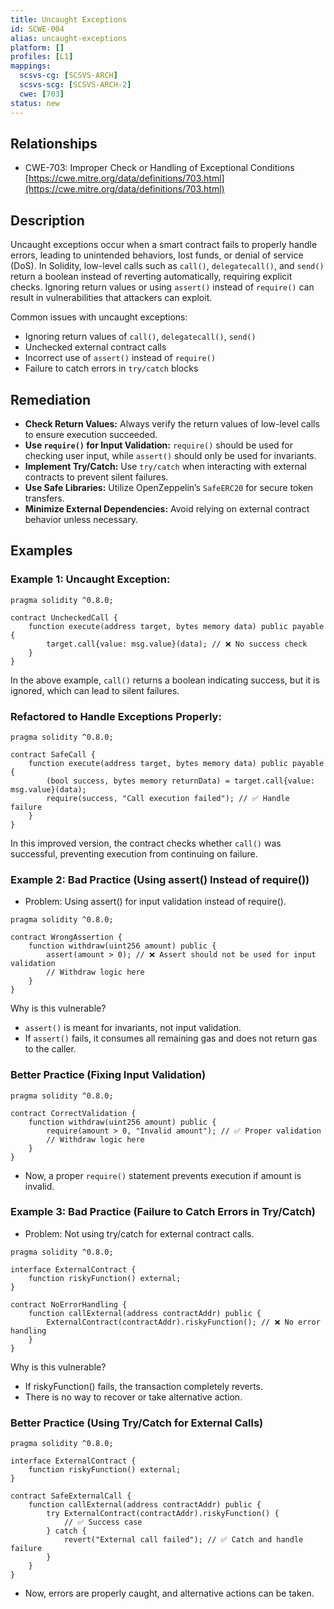 ```yaml
---
title: Uncaught Exceptions
id: SCWE-004
alias: uncaught-exceptions
platform: []
profiles: [L1]
mappings:
  scsvs-cg: [SCSVS-ARCH]
  scsvs-scg: [SCSVS-ARCH-2]
  cwe: [703]
status: new
---
```


## Relationships
- CWE-703: Improper Check or Handling of Exceptional Conditions  
  [https://cwe.mitre.org/data/definitions/703.html](https://cwe.mitre.org/data/definitions/703.html)

## Description
Uncaught exceptions occur when a smart contract fails to properly handle errors, leading to unintended behaviors, lost funds, or denial of service (DoS). In Solidity, low-level calls such as `call()`, `delegatecall()`, and `send()` return a boolean instead of reverting automatically, requiring explicit checks. Ignoring return values or using `assert()` instead of `require()` can result in vulnerabilities that attackers can exploit.

Common issues with uncaught exceptions:
- Ignoring return values of `call()`, `delegatecall()`, `send()`
- Unchecked external contract calls
- Incorrect use of `assert()` instead of `require()`
- Failure to catch errors in `try/catch` blocks

## Remediation
- **Check Return Values:** Always verify the return values of low-level calls to ensure execution succeeded.
- **Use `require()` for Input Validation:** `require()` should be used for checking user input, while `assert()` should only be used for invariants.
- **Implement Try/Catch:** Use `try/catch` when interacting with external contracts to prevent silent failures.
- **Use Safe Libraries:** Utilize OpenZeppelin’s `SafeERC20` for secure token transfers.
- **Minimize External Dependencies:** Avoid relying on external contract behavior unless necessary.

## Examples

### Example 1: Uncaught Exception:

```solidity
pragma solidity ^0.8.0;

contract UncheckedCall {
    function execute(address target, bytes memory data) public payable {
        target.call{value: msg.value}(data); // ❌ No success check
    }
}
```

In the above example, `call()` returns a boolean indicating success, but it is ignored, which can lead to silent failures.

### Refactored to Handle Exceptions Properly:

```solidity
pragma solidity ^0.8.0;

contract SafeCall {
    function execute(address target, bytes memory data) public payable {
        (bool success, bytes memory returnData) = target.call{value: msg.value}(data);
        require(success, "Call execution failed"); // ✅ Handle failure
    }
}
```

In this improved version, the contract checks whether `call()` was successful, preventing execution from continuing on failure.


### Example 2: Bad Practice (Using assert() Instead of require())

- Problem: Using assert() for input validation instead of require().

```solidity
pragma solidity ^0.8.0;

contract WrongAssertion {
    function withdraw(uint256 amount) public {
        assert(amount > 0); // ❌ Assert should not be used for input validation
        // Withdraw logic here
    }
}
```

Why is this vulnerable?
- `assert()` is meant for invariants, not input validation.
- If `assert()` fails, it consumes all remaining gas and does not return gas to the caller.

### Better Practice (Fixing Input Validation)

```solidity
pragma solidity ^0.8.0;

contract CorrectValidation {
    function withdraw(uint256 amount) public {
        require(amount > 0, "Invalid amount"); // ✅ Proper validation
        // Withdraw logic here
    }
}
```
- Now, a proper `require()` statement prevents execution if amount is invalid.

### Example 3: Bad Practice (Failure to Catch Errors in Try/Catch)

- Problem: Not using try/catch for external contract calls.

```solidity
pragma solidity ^0.8.0;

interface ExternalContract {
    function riskyFunction() external;
}

contract NoErrorHandling {
    function callExternal(address contractAddr) public {
        ExternalContract(contractAddr).riskyFunction(); // ❌ No error handling
    }
}
```

Why is this vulnerable?
- If riskyFunction() fails, the transaction completely reverts.
- There is no way to recover or take alternative action.

### Better Practice (Using Try/Catch for External Calls)

```solidity
pragma solidity ^0.8.0;

interface ExternalContract {
    function riskyFunction() external;
}

contract SafeExternalCall {
    function callExternal(address contractAddr) public {
        try ExternalContract(contractAddr).riskyFunction() {
            // ✅ Success case
        } catch {
            revert("External call failed"); // ✅ Catch and handle failure
        }
    }
}
```
- Now, errors are properly caught, and alternative actions can be taken.